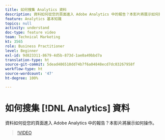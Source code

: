 ```yaml
---
title: 如何搜集 Analytics 資料
description: 資料如何從您的頁面進入 Adobe Analytics 中的報告？本影片將展示如何操作。
feature: Analytics 基本知識
topics: null
activity: understand
doc-type: feature video
team: Technical Marketing
kt: 3565
role: Business Practitioner
level: Beginner
exl-id: 9d823311-8679-4d5b-873d-1ae0a49bbd7a
translation-type: ht
source-git-commit: 5dead486510dd74b7f6a04848ecd7dc03267958f
workflow-type: ht
source-wordcount: '47'
ht-degree: 100%

---
```


# 如何搜集 [!DNL Analytics] 資料

資料如何從您的頁面進入 Adobe Analytics 中的報告？本影片將展示如何操作。

>[!VIDEO](https://video.tv.adobe.com/v/28768/?quality=12)

